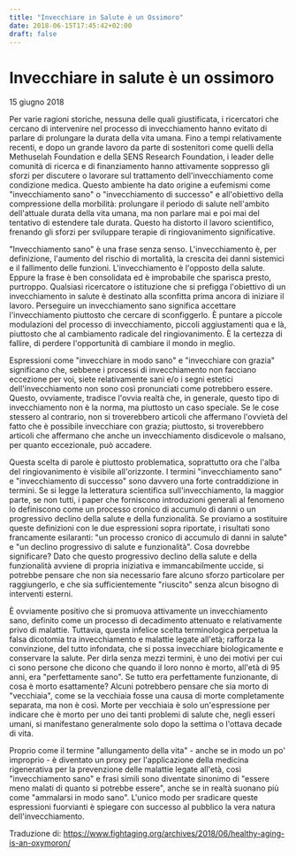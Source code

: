 ```yaml
---
title: "Invecchiare in Salute è un Ossimoro"
date: 2018-06-15T17:45:42+02:00
draft: false
---
```


# Invecchiare in salute è un ossimoro

15 giugno 2018

Per varie ragioni storiche, nessuna delle quali giustificata, i ricercatori che cercano di intervenire nel processo di invecchiamento hanno evitato di parlare di prolungare la durata della vita umana. Fino a tempi relativamente recenti, e dopo un grande lavoro da parte di sostenitori come quelli della Methuselah Foundation e della SENS Research Foundation, i leader delle comunità di ricerca e di finanziamento hanno attivamente soppresso gli sforzi per discutere o lavorare sul trattamento dell'invecchiamento come condizione medica. Questo ambiente ha dato origine a eufemismi come "invecchiamento sano" o "invecchiamento di successo" e all'obiettivo della compressione della morbilità: prolungare il periodo di salute nell'ambito dell'attuale durata della vita umana, ma non parlare mai e poi mai del tentativo di estendere tale durata. Questo ha distorto il lavoro scientifico, frenando gli sforzi per sviluppare terapie di ringiovanimento significative.

"Invecchiamento sano" è una frase senza senso. L'invecchiamento è, per definizione, l'aumento del rischio di mortalità, la crescita dei danni sistemici e il fallimento delle funzioni. L'invecchiamento è l'opposto della salute. Eppure la frase è ben consolidata ed è improbabile che sparisca presto, purtroppo. Qualsiasi ricercatore o istituzione che si prefigga l'obiettivo di un invecchiamento in salute è destinato alla sconfitta prima ancora di iniziare il lavoro. Perseguire un invecchiamento sano significa accettare l'invecchiamento piuttosto che cercare di sconfiggerlo. È puntare a piccole modulazioni del processo di invecchiamento, piccoli aggiustamenti qua e là, piuttosto che al cambiamento radicale del ringiovanimento. È la certezza di fallire, di perdere l'opportunità di cambiare il mondo in meglio.

Espressioni come "invecchiare in modo sano" e "invecchiare con grazia" significano che, sebbene i processi di invecchiamento non facciano eccezione per voi, siete relativamente sani e/o i segni estetici dell'invecchiamento non sono così pronunciati come potrebbero essere. Questo, ovviamente, tradisce l'ovvia realtà che, in generale, questo tipo di invecchiamento non è la norma, ma piuttosto un caso speciale. Se le cose stessero al contrario, non si troverebbero articoli che affermano l'ovvietà del fatto che è possibile invecchiare con grazia; piuttosto, si troverebbero articoli che affermano che anche un invecchiamento disdicevole o malsano, per quanto eccezionale, può accadere.

Questa scelta di parole è piuttosto problematica, soprattutto ora che l'alba del ringiovanimento è visibile all'orizzonte. I termini "invecchiamento sano" e "invecchiamento di successo" sono davvero una forte contraddizione in termini. Se si legge la letteratura scientifica sull'invecchiamento, la maggior parte, se non tutti, i paper che forniscono introduzioni generali al fenomeno lo definiscono come un processo cronico di accumulo di danni o un progressivo declino della salute e della funzionalità. Se proviamo a sostituire queste definizioni con le due espressioni sopra riportate, i risultati sono francamente esilaranti: "un processo cronico di accumulo di danni in salute" e "un declino progressivo di salute e funzionalità". Cosa dovrebbe significare? Dato che questo progressivo declino della salute e della funzionalità avviene di propria iniziativa e immancabilmente uccide, si potrebbe pensare che non sia necessario fare alcuno sforzo particolare per raggiungerlo, e che sia sufficientemente "riuscito" senza alcun bisogno di interventi esterni.

È ovviamente positivo che si promuova attivamente un invecchiamento sano, definito come un processo di decadimento attenuato e relativamente privo di malattie. Tuttavia, questa infelice scelta terminologica perpetua la falsa dicotomia tra invecchiamento e malattie legate all'età; rafforza la convinzione, del tutto infondata, che si possa invecchiare biologicamente e conservare la salute. Per dirla senza mezzi termini, è uno dei motivi per cui ci sono persone che dicono che quando il loro nonno è morto, all'età di 95 anni, era "perfettamente sano". Se tutto era perfettamente funzionante, di cosa è morto esattamente? Alcuni potrebbero pensare che sia morto di "vecchiaia", come se la vecchiaia fosse una causa di morte completamente separata, ma non è così. Morte per vecchiaia è solo un'espressione per indicare che è morto per uno dei tanti problemi di salute che, negli esseri umani, si manifestano generalmente solo dopo la settima o l'ottava decade di vita.

Proprio come il termine "allungamento della vita" - anche se in modo un po' improprio - è diventato un proxy per l'applicazione della medicina rigenerativa per la prevenzione delle malattie legate all'età, così "invecchiamento sano" e frasi simili sono diventate sinonimo di "essere meno malati di quanto si potrebbe essere", anche se in realtà suonano più come "ammalarsi in modo sano". L'unico modo per sradicare queste espressioni fuorvianti è spiegare con successo al pubblico la vera natura dell'invecchiamento.

Traduzione di: https://www.fightaging.org/archives/2018/06/healthy-aging-is-an-oxymoron/
